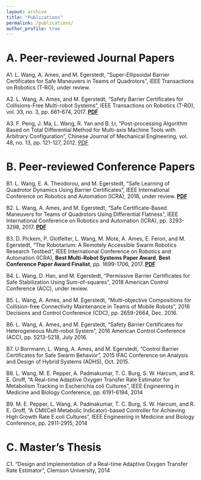 ```yaml
---
layout: archive
title: "Publications"
permalink: /publications/
author_profile: true
---
```

A. Peer-reviewed Journal Papers
======
A1. L. Wang, A. Ames, and M. Egerstedt, “Super-Ellipsoidal Barrier Certificates for Safe Maneuvers in Teams of Quadrotors”, IEEE Transactions on Robotics (T-RO), under review.

A2. L. Wang, A. Ames, and M. Egerstedt, “Safety Barrier Certificates for Collisions-Free Multi-robot Systems”, IEEE Transactions on Robotics (T-RO), vol. 33, no. 3, pp. 661-674, 2017. [<b>PDF</b>](http://liwanggt.github.io/files/A2_Safe_Swarm.pdf)

A3. F. Peng, J. Ma, L. Wang, R. Yan and B. Li, “Post-processing Algorithm Based on Total Differential Method for Multi-axis Machine Tools with Arbitrary Configuration”, Chinese Journal of Mechanical Engineering, vol. 48, no. 13, pp. 121-127, 2012. [PDF](http://liwanggt.github.io/files/A3_Multi_axis_Machine.pdf)

B. Peer-reviewed Conference Papers
======
B1. L. Wang, E. A. Theodorou, and M. Egerstedt, “Safe Learning of Quadrotor Dynamics Using Barrier Certificates”, IEEE International Conference on Robotics and Automation (ICRA), 2018, under review. [<b>PDF</b>](http://liwanggt.github.io/files/B1_Safe_learning.pdf)

B2. L. Wang, A. Ames, and M. Egerstedt, “Safe Certificate-Based Maneuvers for Teams of Quadrotors Using Differential Flatness”, IEEE International Conference on Robotics and Automation (ICRA), pp. 3293-3298, 2017. [<b>PDF</b>](http://liwanggt.github.io/files/B2_Quads_barrier.pdf)

B3. D. Pickem, P. Glotfelter, L. Wang, M. Mote, A. Ames, E. Feron, and M. Egerstedt, “The Robotarium: A Remotely Accessible Swarm Robotics Research Testbed”, IEEE International Conference on Robotics and Automation (ICRA), <b> Best Multi-Robot Systems Paper Award</b>, <b> Best Conference Paper Award Finalist</b>, pp. 1699-1706, 2017. [<b>PDF</b>](http://liwanggt.github.io/files/B3_Robotarium.pdf)

B4. L. Wang, D. Han, and M. Egerstedt, “Permissive Barrier Certificates for Safe Stabilization Using Sum-of-squares”,
2018 American Control Conference (ACC), under review.

B5. L. Wang, A. Ames, and M. Egerstedt, “Multi-objective Compositions for Collision-free Connectivity Maintenance in
Teams of Mobile Robots”, 2016 Decisions and Control Conference (CDC), pp. 2659-2664, Dec. 2016.

B6. L. Wang, A. Ames, and M. Egerstedt, “Safety Barrier Certificates for Heterogeneous Multi-robot System”, 2016
American Control Conference (ACC), pp. 5213-5218, July 2016.

B7. U Borrmann, L. Wang, A. Ames, and M. Egerstedt, “Control Barrier Certificates for Safe Swarm Behavior”, 2015
IFAC Conference on Analysis and Design of Hybrid Systems (ADHS), Oct. 2015.

B8. L. Wang, M. E. Pepper, A. Padmakumar, T. C. Burg, S. W. Harcum, and R. E. Groff, “A Real-time Adaptive Oxygen
Transfer Rate Estimator for Metabolism Tracking in Escherichia coli Cultures”, IEEE Engineering in Medicine and Biology
Conference, pp. 6191-6194, 2014

B9. M. E. Pepper, L. Wang, A. Padmakumar, T. C. Burg, S. W. Harcum, and R. E. Groff, “A CMI(Cell Metabolic
Indicator)-based Controller for Achieving High Growth Rate E.coli Cultures”, IEEE Engineering in Medicine and Biology
Conference, pp. 2911-2915, 2014

C. Master’s Thesis
======
C1. “Design and Implementation of a Real-time Adaptive Oxygen Transfer Rate Estimator”, Clemson University, 2014
